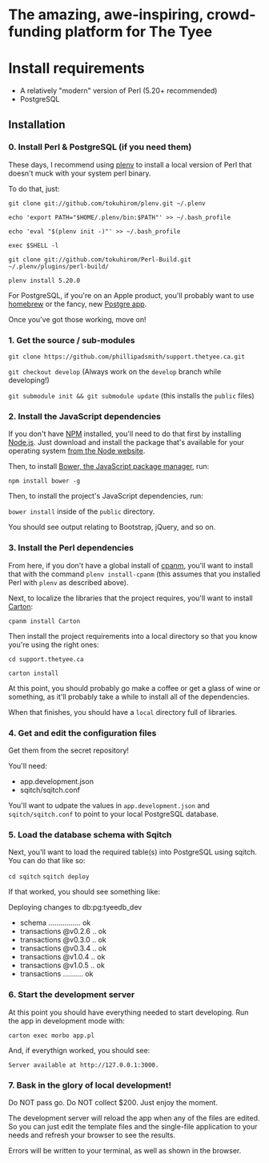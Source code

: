 The amazing, awe-inspiring, crowd-funding platform for The Tyee
================================================================

# Install requirements

* A relatively "modern" version of Perl (5.20+ recommended)
* PostgreSQL

## Installation

### 0. Install Perl & PostgreSQL (if you need them)

These days, I recommend using [plenv](https://github.com/tokuhirom/plenv) to install a local version of Perl that doesn't muck with your system perl binary.

To do that, just:

`git clone git://github.com/tokuhirom/plenv.git ~/.plenv`

`echo 'export PATH="$HOME/.plenv/bin:$PATH"' >> ~/.bash_profile`

`echo 'eval "$(plenv init -)"' >> ~/.bash_profile`

`exec $SHELL -l`

`git clone git://github.com/tokuhirom/Perl-Build.git ~/.plenv/plugins/perl-build/`

`plenv install 5.20.0`

For PostgreSQL, if you're on an Apple product, you'll probably want to use [homebrew](http://brew.sh/) or the fancy, new [Postgre app](http://postgresapp.com/).

Once you've got those working, move on!

### 1. Get the source / sub-modules

`git clone https://github.com/phillipadsmith/support.thetyee.ca.git`

`git checkout develop` (Always work on the `develop` branch while developing!)

`git submodule init && git submodule update` (this installs the `public` files)

### 2. Install the JavaScript dependencies

If you don't have [NPM](https://www.npmjs.org/) installed, you'll need to do that first by installing [Node.js](http://nodejs.org/). Just download and install the package that's available for your operating system [from the Node website](http://nodejs.org/).

Then, to install [Bower, the JavaScript package manager](http://bower.io/), run:

`npm install bower -g`

Then, to install the project's JavaScript dependencies, run:

`bower install` inside of the `public` directory.

You should see output relating to Bootstrap, jQuery, and so on.

### 3. Install the Perl dependencies

From here, if you don't have a global install of [cpanm](https://github.com/miyagawa/cpanminus), you'll want to install that with the command `plenv install-cpanm` (this assumes that you installed Perl with `plenv` as described above).

Next, to localize the libraries that the project requires, you'll want to install [Carton](https://github.com/perl-carton/carton):

`cpanm install Carton`

Then install the project requirements into a local directory so that you know you're using the right ones:

`cd support.thetyee.ca`

`carton install`

At this point, you should probably go make a coffee or get a glass of wine or something, as it'll probably take a while to install all of the dependencies.

When that finishes, you should have a `local` directory full of libraries.

### 4. Get and edit the configuration files

Get them from the secret repository!

You'll need:
 
* app.development.json
* sqitch/sqitch.conf

You'll want to udpate the values in `app.development.json` and `sqitch/sqitch.conf` to point to your local PostgreSQL database.


### 5. Load the database schema with Sqitch

Next, you'll want to load the required table(s) into PostgreSQL using sqitch. You can do that like so:

`cd sqitch`
`sqitch deploy`

If that worked, you should see something like:

Deploying changes to db:pg:tyeedb_dev
  + schema ................ ok
  + transactions @v0.2.6 .. ok
  + transactions @v0.3.0 .. ok
  + transactions @v0.3.4 .. ok
  + transactions @v1.0.4 .. ok
  + transactions @v1.0.5 .. ok
  + transactions .......... ok

### 6. Start the development server

At this point you should have everything needed to start developing. Run the app in development mode with:

`carton exec morbo app.pl`

And, if everythign worked, you should see:

`Server available at http://127.0.0.1:3000.`

### 7. Bask in the glory of local development!

Do NOT pass go. Do NOT collect $200. Just enjoy the moment. 

The development server will reload the app when any of the files are edited. So you can just edit the template files and the single-file application to your needs and refresh your browser to see the results. 

Errors will be written to your terminal, as well as shown in the browser.
